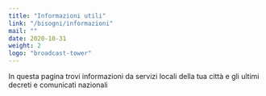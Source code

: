 ```yaml
---
title: "Informazioni utili"
link: "/bisogni/informazioni"
mail: ""
date: 2020-10-31
weight: 2
logo: "broadcast-tower"
---
```


In questa pagina trovi informazioni da servizi locali della tua città e gli ultimi decreti e comunicati nazionali
